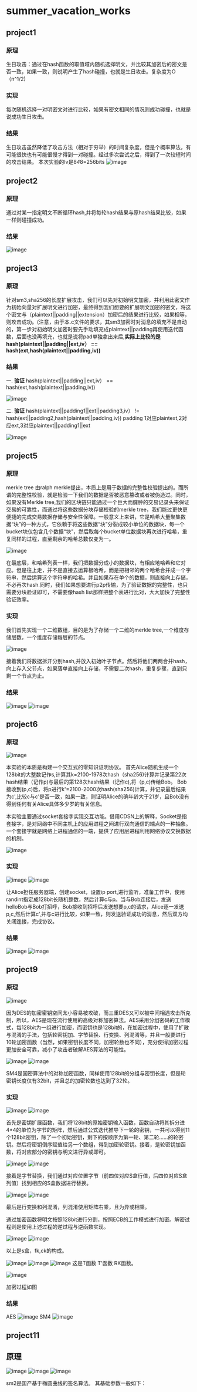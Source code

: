 # summer_vacation_works

## project1

### 原理
生日攻击：通过在hash函数的取值域内随机选择明文，并比较其加密后的密文是否一致，如果一致，则说明产生了hash碰撞，也就是生日攻击。复杂度为O（n^1/2)

### 实现
每次随机选择一对明密文对进行比较，如果有密文相同的情况则成功碰撞，也就是说成功生日攻击。

### 结果
生日攻击虽然降低了攻击方法（相对于穷举）的时间复杂度，但是个概率算法，有可能很快也有可能很慢才得到一对碰撞。经过多次尝试之后，得到了一次较短时间的攻击结果。
本次实验的Iv是8*4*8=256bits
![image](https://github.com/CuteWWW/summer_vacation_works/blob/main/1.png)

## project2

### 原理
通过对某一指定明文不断循环hash,并将每轮hash结果与原hash结果比较，如果一样则碰撞成功。

### 结果
![image](https://github.com/CuteWWW/summer_vacation_works/blob/main/2.png)

## project3

### 原理
针对sm3,sha256的长度扩展攻击，我们可以先对初始明文加密，并利用此密文作为初始向量对扩展明文进行加密，最终得到我们想要的扩展明文加密的密文，将这个密文与（plaintext||padding||extension）加密后的结果进行比较，如果相等，则攻击成功。(注意，由于本.c文件的要求，其sm3加密时对消息的填充不是自动的，第一步对初始明文加密时要先手动填充成plaintext||padding再使用迭代函数，后面也没再填充，也就是说将pad单独拿出来后,**实际上比较的是hash(plaintext||padding||ext,iv） == hash(ext,hash(plaintext||padding,iv))**

### 结果
一.  **验证**  hash(plaintext||padding||ext,iv） == hash(ext,hash(plaintext||padding,iv))

![image](https://github.com/CuteWWW/summer_vacation_works/blob/main/project3/3.1.png)

二.  **验证**  hash(plaintext||padding1||ext||padding3,iv） != hash(ext||padding2,hash(plaintext||padding,iv))  padding 1对应plaintext,2对应ext,3对应plaintext||padding1||ext

![image](https://github.com/CuteWWW/summer_vacation_works/blob/main/project3/3.2.png)

## project5

### 原理

merkle tree 由ralph merkle提出，本质上是用于数据的完整性校验提出的。而所谓的完整性校验，就是检验一下我们的数据是否被恶意篡改或者被伪造过。同时，如果没有Merkle tree,我们的区块链只能通过一个巨大而臃肿的交易记录头来保证交易的可靠性，而通过将这些数据分块存储校验的merkle tree，我们能过更快更便捷的完成交易数据存储与安全性保障。一般意义上来讲，它是哈希大量聚集数据“块”的一种方式，它依赖于将这些数据“块”分裂成较小单位的数据块，每一个bucket块仅包含几个数据“块”，然后取每个bucket单位数据块再次进行哈希，重复同样的过程，直至剩余的哈希总数仅变为一。

![image](https://github.com/CuteWWW/summer_vacation_works/blob/main/project_5/5_2.png)

在最底层，和哈希列表一样，我们把数据分成小的数据块，有相应地哈希和它对应。但是往上走，并不是直接去运算根哈希，而是把相邻的两个哈希合并成一个字符串，然后运算这个字符串的哈希。并且如果存在单个的数据，则直接向上存储，不必再次hash.同时，我们如果想要进行p2p传输，为了验证数据的完整性，也只需要分块验证即可，不需要像hash list那样把整个表进行比对，大大加快了完整性验证效率。

### 实现

我们首先实现一个二维数组，目的是为了存储一个二维的merkle tree,一个维度存储层数，一个维度存储每层的节点。

![image](https://github.com/CuteWWW/summer_vacation_works/blob/main/project_5/5_3.png)

接着我们将数据拆开分别hash,并放入初始叶子节点。然后将他们两两合并hash，向上存入父节点，如果落单直接向上存储，不需要二次hash，重复步骤，直到只剩一个节点为止。

### 结果

![image](https://github.com/CuteWWW/summer_vacation_works/blob/main/project_5/5_4.png)
![image](https://github.com/CuteWWW/summer_vacation_works/blob/main/project_5/5_5.png)

## project6

### 原理

![image](https://github.com/CuteWWW/summer_vacation_works/blob/main/project_6/6_1.png)

本实验的本质是构建一个交互式的零知识证明协议。
首先Alice随机生成一个128bit的大整数记作s,计算其k=2100-1978次hash（sha256)计算并记录第22次hash结果（记作p)与最后的第128次hash结果（记作c),将（p,c)传给Bob。
Bob接收到(p,c)后，将p进行k'=2100-2000次hash(sha256)计算，并记录最后结果为c',比较c与c'是否一致，如果一致，则证明Alice的确年龄大于21岁，且Bob没有得到任何有关Alice具体多少岁的有关信息。

本实验主要通过socket套接字实现交互功能。借用CDSN上的解释，Socket是指套接字，是对网络中不同主机上的应用进程之间进行双向通信的端点的一种抽象。一个套接字就是网络上进程通信的一端，提供了应用层进程利用网络协议交换数据的机制。

![image](https://github.com/CuteWWW/summer_vacation_works/blob/main/project_6/6_2.png)

### 实现

![image](https://github.com/CuteWWW/summer_vacation_works/blob/main/project_6/6_3.png)
![image](https://github.com/CuteWWW/summer_vacation_works/blob/main/project_6/6_4.png)

让Alice担任服务器端，创建socket，设置ip  port,进行监听，准备工作中，使用randint指定成128bit长随机整数，然后计算c与p。当与Bob连接后，发送helloBob与Bob打招呼，Bob接收到招呼后发送想要p,c的请求，Alice逐一发送p,c,然后计算c',并与c进行比较，如果一致，则发送验证成功的消息，然后双方均关闭连接，完成协议。

### 结果

![image](https://github.com/CuteWWW/summer_vacation_works/blob/main/project_6/6_5.png)
![image](https://github.com/CuteWWW/summer_vacation_works/blob/main/project_6/6_6.png)

## project9

### 原理

![image](https://github.com/CuteWWW/summer_vacation_works/blob/main/project_9/9_2.png)

因为DES的加密密钥空间太小容易被攻破，而三重DES又可以被中间相遇攻击所克制，所以，AES是现在流行使用的高级对称加密算法。AES采用分组密码的工作模式，每128bit为一组进行加密，而密钥也是128bit的，在加密过程中，使用了扩散与混淆的手法，包括轮密钥加、字节替换、行变换、列混淆等，并且一般要进行10轮加密函数（当然，如果密钥长度不同，加密轮数也不同），充分使得加密过程更加安全可靠，减小了攻击者破解AES算法的可能性。

![image](https://github.com/CuteWWW/summer_vacation_works/blob/main/project_9/9_9.png)
![image](https://github.com/CuteWWW/summer_vacation_works/blob/main/project_9/9_17.png)

SM4是国密算法中的对称加密函数，同样使用128bit的分组与密钥长度，但是轮密钥长度仅有32bit，并且总的加密轮数也达到了32轮。

### 实现

![image](https://github.com/CuteWWW/summer_vacation_works/blob/main/project_9/9_4.png)
![image](https://github.com/CuteWWW/summer_vacation_works/blob/main/project_9/9_5.png)

首先是密钥扩展函数，我们将128bit的原始密钥输入函数，函数自动将其拆分进4*4的单位为字节的矩阵，然后通过公式迭代推导下一轮的密钥，一共可以得到11个128bit密钥，除了一个初始密钥，剩下的按顺序为第一轮、第二轮......的轮密钥。然后将密钥倒序赋值给另一个数组，得到加密轮密钥。接着，是轮密钥加函数，将对应部分的密钥与明文进行异或即可。

![image](https://github.com/CuteWWW/summer_vacation_works/blob/main/project_9/9_6.png)
![image](https://github.com/CuteWWW/summer_vacation_works/blob/main/project_9/9_3.png)

接着是字节替换，我们通过对应位置字节（前四位对应S盒行值，后四位对应S盒列值）找到相应的S盒数据进行替换。

![image](https://github.com/CuteWWW/summer_vacation_works/blob/main/project_9/9_7.png)
![image](https://github.com/CuteWWW/summer_vacation_works/blob/main/project_9/9_8.png)

最后是行变换和列混淆，列混淆使用矩阵右乘，且为异或相乘。

通过加密函数将明文按照128bit进行分割，按照ECB的工作模式进行加密。解密过程则是使用上述过程的逆过程与逆函数实现。

![image](https://github.com/CuteWWW/summer_vacation_works/blob/main/project_9/9_10.png)
![image](https://github.com/CuteWWW/summer_vacation_works/blob/main/project_9/9_11.png)

以上是s盒，fk,ck的构成。

![image](https://github.com/CuteWWW/summer_vacation_works/blob/main/project_9/9_12.png)
![image](https://github.com/CuteWWW/summer_vacation_works/blob/main/project_9/9_13.png)
![image](https://github.com/CuteWWW/summer_vacation_works/blob/main/project_9/9_14.png)
这是T函数 T'函数 RK函数。

![image](https://github.com/CuteWWW/summer_vacation_works/blob/main/project_9/9_15.png)

加密过程如图

### 结果
AES
![image](https://github.com/CuteWWW/summer_vacation_works/blob/main/project_9/9_1.png)
SM4
![image](https://github.com/CuteWWW/summer_vacation_works/blob/main/project_9/9_16.png)

## project11

## 原理

![image](https://github.com/CuteWWW/summer_vacation_works/blob/main/project_11/11_2.png)
![image](https://github.com/CuteWWW/summer_vacation_works/blob/main/project_11/11_3.png)
![image](https://github.com/CuteWWW/summer_vacation_works/blob/main/project_11/11_4.png)

sm2是国产基于椭圆曲线的签名算法。
其基础参数一般如下：

